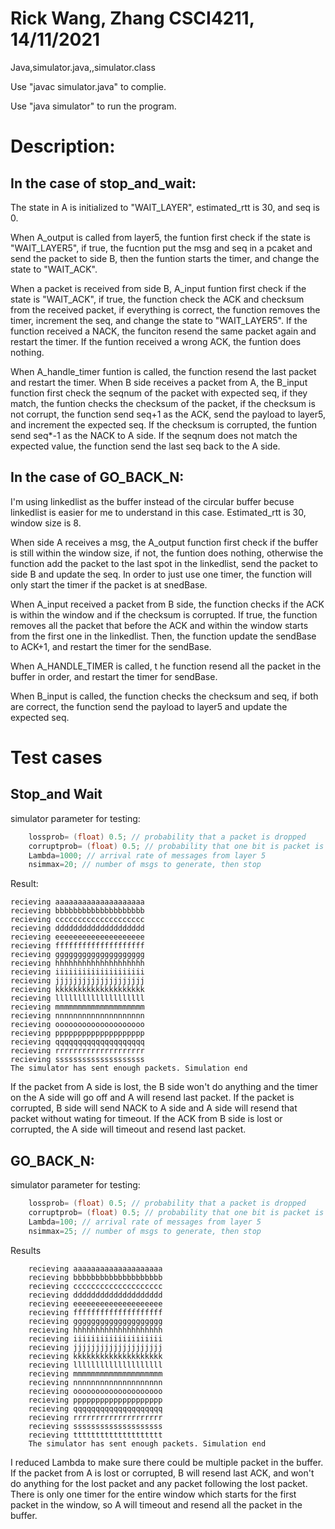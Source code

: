 # Rick Wang, Zhang CSCI4211, 14/11/2021

Java,simulator.java,,simulator.class

Use "javac simulator.java" to complie.

Use "java simulator" to run the program. 

# Description:
## In the case of stop_and_wait:
The state in A is initialized to "WAIT_LAYER", estimated_rtt is 30, and seq is 0. 

When A_output is called from layer5, the funtion first check if the state is "WAIT_LAYER5", if true, the fucntion put the msg and seq in a pcaket and send the packet to side B, then the funtion starts the timer, and change the state to "WAIT_ACK". 

When a packet is received from side B, A_input funtion first check if the state is "WAIT_ACK", if true, the function check the ACK and checksum from the received packet, if everything is correct, the function removes the timer, increment the seq, and change the state to "WAIT_LAYER5". If the function received a NACK, the funciton resend the same packet again and restart the timer. If the funtion received a wrong ACK, the funtion does nothing.

When A_handle_timer funtion is called, the function resend the last packet and restart the timer.
When B side receives a packet from A, the B_input function first check the seqnum of the packet with expected seq, if they match, the funtion checks the checksum of the packet, if the checksum is not corrupt, the function send seq+1 as the ACK, send the payload to layer5, and increment the expected seq. If the checksum is corrupted, the funtion send seq*-1 as the NACK to A side. If the seqnum does not match the expected value, the function send the last seq back to the A side.

## In the case of GO_BACK_N:
I'm using linkedlist as the buffer instead of the circular buffer becuse linkedlist is easier for me to understand in this case. Estimated_rtt is 30, window size is 8.

When side A receives a msg, the A_output function first check if the buffer is still within the window size, if not, the funtion does nothing, otherwise the function add the packet to the last spot in the linkedlist, send the packet to side B and update the seq. In order to just use one timer, the function will only start the timer if the packet is at snedBase.

When A_input received a packet from B side, the function checks if the ACK is within the window and if the checksum is corrupted. If true, the function removes all the packet that before the ACK and within the window starts from the first one in the linkedlist. Then, the function update the sendBase to ACK+1, and restart the timer for the sendBase.

When A_HANDLE_TIMER is called, t he function resend all the packet in the buffer in order, and restart the timer for sendBase.

When B_input is called, the function checks the checksum and seq, if both are correct, the function send the payload to layer5 and update the expected seq.

# Test cases
## Stop_and Wait
simulator parameter for testing:

``` java
    lossprob= (float) 0.5; // probability that a packet is dropped
    corruptprob= (float) 0.5; // probability that one bit is packet is flipped
    Lambda=1000; // arrival rate of messages from layer 5
    nsimmax=20; // number of msgs to generate, then stop
```

Result:
```
recieving aaaaaaaaaaaaaaaaaaaa
recieving bbbbbbbbbbbbbbbbbbbb
recieving cccccccccccccccccccc
recieving dddddddddddddddddddd
recieving eeeeeeeeeeeeeeeeeeee
recieving ffffffffffffffffffff
recieving gggggggggggggggggggg
recieving hhhhhhhhhhhhhhhhhhhh
recieving iiiiiiiiiiiiiiiiiiii
recieving jjjjjjjjjjjjjjjjjjjj
recieving kkkkkkkkkkkkkkkkkkkk
recieving llllllllllllllllllll
recieving mmmmmmmmmmmmmmmmmmmm
recieving nnnnnnnnnnnnnnnnnnnn
recieving oooooooooooooooooooo
recieving pppppppppppppppppppp
recieving qqqqqqqqqqqqqqqqqqqq
recieving rrrrrrrrrrrrrrrrrrrr
recieving ssssssssssssssssssss
The simulator has sent enough packets. Simulation end
```

If the packet from A side is lost, the B side won't do anything and the timer on the A side will go off and A will resend last packet. If the packet is corrupted, B side will send NACK to A side and A side will resend that packet without wating for timeout. If the ACK from B side is lost or corrupted, the A side will timeout and resend last packet.

## GO_BACK_N:
simulator parameter for testing:

``` java
    lossprob= (float) 0.5; // probability that a packet is dropped
    corruptprob= (float) 0.5; // probability that one bit is packet is flipped
    Lambda=100; // arrival rate of messages from layer 5
    nsimmax=25; // number of msgs to generate, then stop
```

Results
```
    recieving aaaaaaaaaaaaaaaaaaaa
    recieving bbbbbbbbbbbbbbbbbbbb
    recieving cccccccccccccccccccc
    recieving dddddddddddddddddddd
    recieving eeeeeeeeeeeeeeeeeeee
    recieving ffffffffffffffffffff
    recieving gggggggggggggggggggg
    recieving hhhhhhhhhhhhhhhhhhhh
    recieving iiiiiiiiiiiiiiiiiiii
    recieving jjjjjjjjjjjjjjjjjjjj
    recieving kkkkkkkkkkkkkkkkkkkk
    recieving llllllllllllllllllll
    recieving mmmmmmmmmmmmmmmmmmmm
    recieving nnnnnnnnnnnnnnnnnnnn
    recieving oooooooooooooooooooo
    recieving pppppppppppppppppppp
    recieving qqqqqqqqqqqqqqqqqqqq
    recieving rrrrrrrrrrrrrrrrrrrr
    recieving ssssssssssssssssssss
    recieving tttttttttttttttttttt
    The simulator has sent enough packets. Simulation end
```

I reduced Lambda to make sure there could be multiple packet in the buffer. If the packet from A is lost or corrupted, B will resend last ACK, and won't do anything for the lost packet and any packet following the lost packet. There is only one timer for the entire window which starts for the first packet in the window, so A will timeout and resend all the packet in the buffer.
